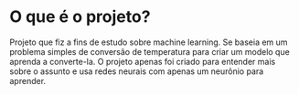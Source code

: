 # O que é o projeto?
Projeto que fiz a fins de estudo sobre machine learning. Se baseia em um problema simples de conversão de temperatura para criar um modelo que aprenda a converte-la. O projeto apenas foi criado para entender mais sobre o assunto e usa redes neurais com apenas um neurônio para aprender.
